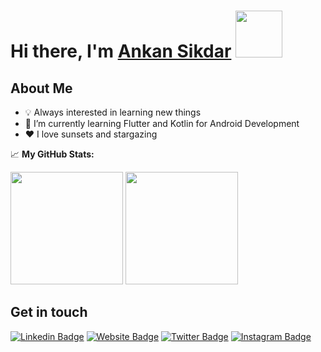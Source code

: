 # Hi there, I'm <a href="https://ankan.dev" target="_blank">Ankan Sikdar</a> <img src="https://media.giphy.com/media/W1NW6AaPglSMRnP2Qv/source.gif" width="75px">


## About Me
- :bulb: Always interested in learning new things
- :dart: I’m currently learning Flutter and Kotlin for Android Development
- :heart: I love sunsets and stargazing


📈 **My GitHub Stats:**

<p>
  <img height="180em" src="https://github-readme-stats-git-masterrstaa-rickstaa.vercel.app/api?username=ankansikdar&theme=radical&show_icons=true&hide_border=true&&count_private=true&include_all_commits=true" />
  <img height="180em" src="https://github-readme-stats-git-masterrstaa-rickstaa.vercel.app/api/top-langs/?username=ankansikdar&exclude_repo=KNN-Image-Classification&show_icons=true&hide_border=true&layout=compact&langs_count=8&theme=radical"/>
</p>

## Get in touch

[![Linkedin Badge](https://img.shields.io/badge/-LinkedIn-0e76a8?style=flat-square&logo=Linkedin&logoColor=white)](https://linkedin.com/in/ankansikdar)
[![Website Badge](https://img.shields.io/badge/Website-3b5998?style=flat-square&logo=google-chrome&logoColor=white)](https://ankan.dev)
[![Twitter Badge](https://img.shields.io/badge/-Twitter-00acee?style=flat-square&logo=Twitter&logoColor=white)](https://twitter.com/ankan_sikdar)
[![Instagram Badge](https://img.shields.io/badge/-Instagram-e4405f?style=flat-square&logo=Instagram&logoColor=white)](https://instagram.com/ankan_sikdar/)
